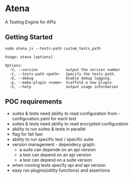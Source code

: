 # Atena

A Testing Engine for APIs

## Getting Started

`node atena.js --tests-path custom_tests_path`

```
Usage: atena [options]

Options:
  -V, --version             output the version number
  -t, --tests-path <path>   Specify the tests path.
  -D, --debug               Enable debug logging.
  -p, --make-plugin <name>  Scaffold a new plugin
  -h, --help                output usage information
```

## POC requirements

* suites & tests need ability to read configuration from - configuration.yaml for each test
* suites & tests need ability to read encrypted configuration
* ability to run suites & tests in parallel
* flag for fail fast
* ability to run specific test / specific suite
* version management - dependecy graph:
  * a suite can depende on an api version
  * a test can depend on an api version
  * a test can depend on a suite version
* when running tests specify api and api version
* easy run plugins(utility functions) and assertions
